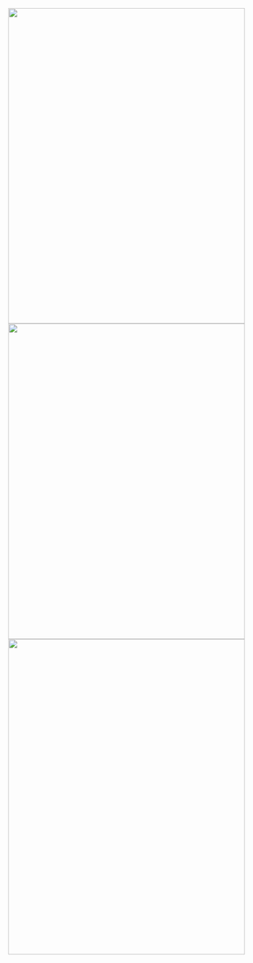 
<img src="https://github.com/MelonGO/oceanlove/assets/7438512/c6928bb4-faca-47b4-9690-c3b6c74baf00" width="480" height="640">
<img src="https://github.com/MelonGO/oceanlove/assets/7438512/79cd1b15-e94b-45b7-b765-0ad700f39f4a" width="480" height="640">
<img src="https://github.com/MelonGO/oceanlove/assets/7438512/ce10088a-5ac2-447a-a2d8-425a6af3fac8" width="480" height="640">
